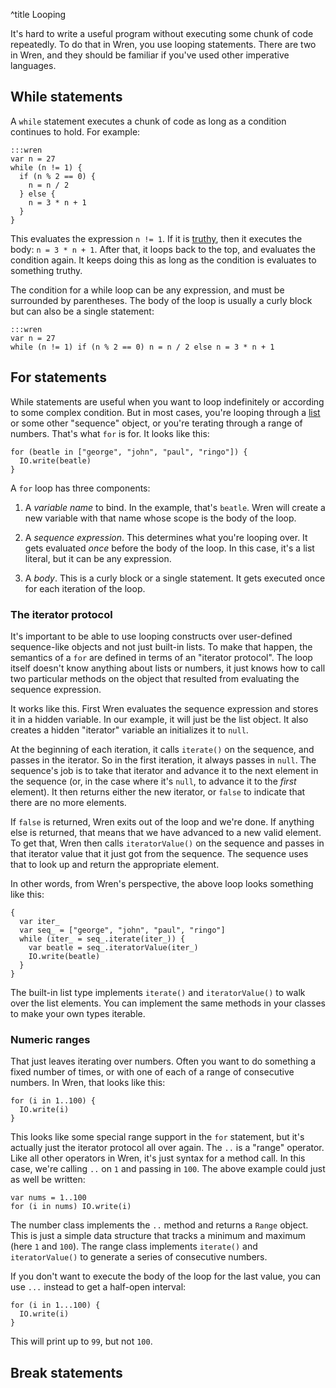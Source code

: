 ^title Looping

It's hard to write a useful program without executing some chunk of code repeatedly. To do that in Wren, you use looping statements. There are two in Wren, and they should be familiar if you've used other imperative languages.

## While statements

A `while` statement executes a chunk of code as long as a condition continues to hold. For example:

    :::wren
    var n = 27
    while (n != 1) {
      if (n % 2 == 0) {
        n = n / 2
      } else {
        n = 3 * n + 1
      }
    }

This evaluates the expression `n != 1`. If it is [truthy](flow-control.html), then it executes the body: `n = 3 * n + 1`. After that, it loops back to the top, and evaluates the condition again. It keeps doing this as long as the condition is evaluates to something truthy.

The condition for a while loop can be any expression, and must be surrounded by parentheses. The body of the loop is usually a curly block but can also be a single statement:

    :::wren
    var n = 27
    while (n != 1) if (n % 2 == 0) n = n / 2 else n = 3 * n + 1

## For statements

While statements are useful when you want to loop indefinitely or according to some complex condition. But in most cases, you're looping through a [list](lists.html) or some other "sequence" object, or you're terating through a range of numbers. That's what `for` is for. It looks like this:

    for (beatle in ["george", "john", "paul", "ringo"]) {
      IO.write(beatle)
    }

A `for` loop has three components:

1. A *variable name* to bind. In the example, that's `beatle`. Wren will create a new variable with that name whose scope is the body of the loop.

2. A *sequence expression*. This determines what you're looping over. It gets evaluated *once* before the body of the loop. In this case, it's a list literal, but it can be any expression.

3. A *body*. This is a curly block or a single statement. It gets executed once for each iteration of the loop.

### The iterator protocol

It's important to be able to use looping constructs over user-defined sequence-like objects and not just built-in lists. To make that happen, the semantics of a `for` are defined in terms of an "iterator protocol". The loop itself doesn't know anything about lists or numbers, it just knows how to call two particular methods on the object that resulted from evaluating the sequence expression.

It works like this. First Wren evaluates the sequence expression and stores it in a hidden variable. In our example, it will just be the list object. It also creates a hidden "iterator" variable an initializes it to `null`.

At the beginning of each iteration, it calls `iterate()` on the sequence, and passes in the iterator. So in the first iteration, it always passes in `null`. The sequence's job is to take that iterator and advance it to the next element in the sequence (or, in the case where it's `null`, to advance it to the *first* element). It then returns either the new iterator, or `false` to indicate that there are no more elements.

If `false` is returned, Wren exits out of the loop and we're done. If anything else is returned, that means that we have advanced to a new valid element. To get that, Wren then calls `iteratorValue()` on the sequence and passes in that iterator value that it just got from the sequence. The sequence uses that to look up and return the appropriate element.

In other words, from Wren's perspective, the above loop looks something like this:

    {
      var iter_
      var seq_ = ["george", "john", "paul", "ringo"]
      while (iter_ = seq_.iterate(iter_)) {
        var beatle = seq_.iteratorValue(iter_)
        IO.write(beatle)
      }
    }

The built-in list type implements `iterate()` and `iteratorValue()` to walk over the list elements. You can implement the same methods in your classes to make your own types iterable.

### Numeric ranges

That just leaves iterating over numbers. Often you want to do something a fixed number of times, or with one of each of a range of consecutive numbers. In Wren, that looks like this:

    for (i in 1..100) {
      IO.write(i)
    }

This looks like some special range support in the `for` statement, but it's actually just the iterator protocol all over again. The `..` is a "range" operator. Like all other operators in Wren, it's just syntax for a method call. In this case, we're calling `..` on `1` and passing in `100`. The above example could just as well be written:

    var nums = 1..100
    for (i in nums) IO.write(i)

The number class implements the `..` method and returns a `Range` object. This is just a simple data structure that tracks a minimum and maximum (here `1` and `100`). The range class implements `iterate()` and `iteratorValue()` to generate a series of consecutive numbers.

If you don't want to execute the body of the loop for the last value, you can use `...` instead to get a half-open interval:

    for (i in 1...100) {
      IO.write(i)
    }

This will print up to `99`, but not `100`.

## Break statements
